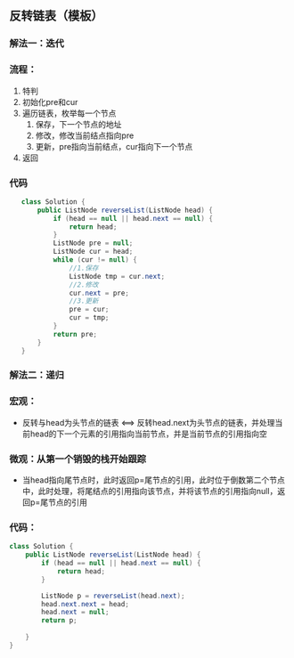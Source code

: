## 反转链表（模板）

### 解法一：迭代

### 流程：

1. 特判
2. 初始化pre和cur
3. 遍历链表，枚举每一个节点
   1. 保存，下一个节点的地址
   2. 修改，修改当前结点指向pre
   3. 更新，pre指向当前结点，cur指向下一个节点
4. 返回

### 代码

~~~java
   class Solution {
       public ListNode reverseList(ListNode head) {
           if (head == null || head.next == null) {
               return head;
           }
           ListNode pre = null;
           ListNode cur = head;
           while (cur != null) {
               //1.保存
               ListNode tmp = cur.next;
               //2.修改
               cur.next = pre;
               //3.更新
               pre = cur;
               cur = tmp;
           }
           return pre;
       }
   }
~~~



### 解法二：递归

### 宏观：

* 反转与head为头节点的链表 <==> 反转head.next为头节点的链表，并处理当前head的下一个元素的引用指向当前节点，并是当前节点的引用指向空

### 微观：从第一个销毁的栈开始跟踪

* 当head指向尾节点时，此时返回p=尾节点的引用，此时位于倒数第二个节点中，此时处理，将尾结点的引用指向该节点，并将该节点的引用指向null，返回p=尾节点的引用

### 代码：

~~~java
class Solution {
    public ListNode reverseList(ListNode head) {
        if (head == null || head.next == null) {
            return head;
        }

        ListNode p = reverseList(head.next);
        head.next.next = head;
        head.next = null;
        return p;
        
    }
}
~~~



